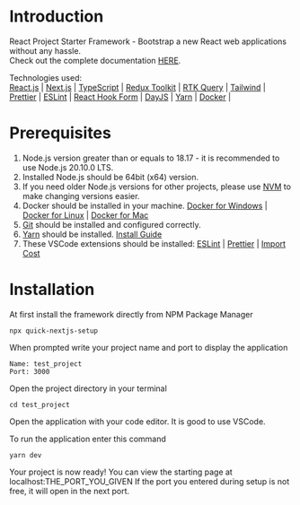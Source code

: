 # Introduction

React Project Starter Framework - Bootstrap a new React web applications without any hassle.<br/>
Check out the complete documentation [HERE](https://github.com/nazmul53p/nextjs_setup/blob/main/README.md).<br/>

Technologies used: <br/>
[React.js](https://react.dev/learn) |
[Next.js](https://nextjs.org/docs) |
[TypeScript](https://www.typescriptlang.org/docs) |
[Redux Toolkit](https://redux-toolkit.js.org/introduction/getting-started) |
[RTK Query](https://redux-toolkit.js.org/rtk-query/overview) |
[Tailwind](https://v2.tailwindcss.com/docs) |
[Prettier](https://prettier.io/docs/en) |
[ESLint](https://eslint.org/docs/latest/rules) |
[React Hook Form](https://react-hook-form.com/get-started) |
[DayJS](https://day.js.org/en) |
[Yarn](https://yarnpkg.com) |
[Docker](https://docs.docker.com) |

# Prerequisites

1. Node.js version greater than or equals to 18.17 - it is recommended to use Node.js 20.10.0 LTS.
2. Installed Node.js should be 64bit (x64) version.
3. If you need older Node.js versions for other projects, please use [NVM](https://codedamn.com/news/nodejs/nvm-installation-setup-guide) to make changing versions easier.
4. Docker should be installed in your machine. [Docker for Windows](https://docs.docker.com/desktop/install/windows-install) | [Docker for Linux](https://docs.docker.com/desktop/install/linux-install) | [Docker for Mac](https://docs.docker.com/desktop/install/mac-install)
5. [Git](https://git-scm.com/book/en/v2/Getting-Started-Installing-Git) should be installed and configured correctly.
6. [Yarn](https://yarnpkg.com) should be installed. [Install Guide](https://classic.yarnpkg.com/lang/en/docs/install/#windows-stable)
7. These VSCode extensions should be installed: [ESLint](https://marketplace.visualstudio.com/items?itemName=dbaeumer.vscode-eslint) | [Prettier](https://marketplace.visualstudio.com/items?itemName=esbenp.prettier-vscode) | [Import Cost](https://marketplace.visualstudio.com/items?itemName=wix.vscode-import-cost)

# Installation

At first install the framework directly from NPM Package Manager

```
npx quick-nextjs-setup
```

When prompted write your project name and port to display the application

```
Name: test_project
Port: 3000
```

Open the project directory in your terminal

```
cd test_project
```

Open the application with your code editor. It is good to use VSCode.

To run the application enter this command

```
yarn dev
```

Your project is now ready! You can view the starting page at localhost:THE_PORT_YOU_GIVEN
If the port you entered during setup is not free, it will open in the next port.
